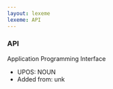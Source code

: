 ```yaml
---
layout: lexeme
lexeme: API
---
```


###  API

Application Programming Interface
* UPOS:  NOUN
* Added from:  unk

